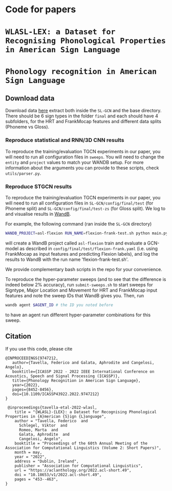 # Code for papers 
# ``WLASL-LEX: a Dataset for Recognising Phonological Properties in American Sign Language``
# ``Phonology recognition in American Sign Language``

## Download data
Download data [here](https://kant.cs.man.ac.uk/data/public/data.tar.bz2) extract both inside the `SL-GCN` and the base directory.
There should be 6 sign types in the folder `final` and each should have 4 subfolders, for the HRT and FrankMocap features and different data splits (Phoneme vs Gloss).

### Reproduce statistical and RNN/3D CNN results

To reproduce the training/evaluation TGCN experiments in our paper, you will need to run all configuration files in `sweeps`.
You will need to change the `entity` and `project` values to match your WANDB setup.
For more information about the arguments you can provide to these scripts, check `utils/parser.py`.

### Reproduce STGCN results
To reproduce the training/evaluation TGCN experiments in our paper, you will need to run all configuration files in `SL-GCN/config/final/test` 
(for Phoneme split) and `SL-GCN/config/final/test-zs` (for Gloss split). We log to and visualise results in [WandB](https://wandb.ai).

For example, the following command (ran inside the `SL-GCN` directory)
```bash
WANDB_PROJECT=asl-flexion RUN_NAME=flexion-frank-test.sh python main.py --config config/final/test/flexion-frank.yaml
```
will create a WandB project called `asl-flexion` train and evaluate a GCN-model as described in `config/final/test/flexion-frank.yaml` (i.e. using FrankMocap as input features and predicting Flexion labels), 
and log the results to WandB with the run name 'flexion-frank-test.sh'.

We provide complementary bash scripts in the repo for your convenience.

To reproduce the hyper-parameter sweeps (and to see that the difference is indeed below 2% accuracy), run `submit-sweeps.sh` to start sweeps for 
Signtype, Major Location and Movement for HRT and FrankMocap input features and note the sweep IDs that WandB gives you. Then, run
```bash
wandb agent $AGENT_ID # the ID you noted before
```
to have an agent run different hyper-parameter combinations for this sweep.


## Citation

If you use this code, please cite

```
@INPROCEEDINGS{9747212,  
   author={Tavella, Federico and Galata, Aphrodite and Cangelosi, Angelo},
   booktitle={ICASSP 2022 - 2022 IEEE International Conference on Acoustics, Speech and Signal Processing (ICASSP)},
   title={Phonology Recognition in American Sign Language},
   year={2022},
   pages={8452-8456},
   doi={10.1109/ICASSP43922.2022.9747212}
}
               
 @inproceedings{tavella-etal-2022-wlasl,
    title = "{WLASL}-{LEX}: a Dataset for Recognising Phonological Properties in {A}merican {S}ign {L}anguage",
    author = "Tavella, Federico  and
      Schlegel, Viktor  and
      Romeo, Marta  and
      Galata, Aphrodite  and
      Cangelosi, Angelo",
    booktitle = "Proceedings of the 60th Annual Meeting of the Association for Computational Linguistics (Volume 2: Short Papers)",
    month = may,
    year = "2022",
    address = "Dublin, Ireland",
    publisher = "Association for Computational Linguistics",
    url = "https://aclanthology.org/2022.acl-short.49",
    doi = "10.18653/v1/2022.acl-short.49",
    pages = "453--463",
}
```